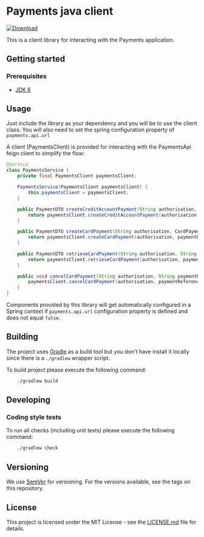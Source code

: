 # Payments java client

[ ![Download](https://api.bintray.com/packages/hmcts/hmcts-maven/payments-client/images/download.svg) ](https://bintray.com/hmcts/hmcts-maven/payments-client/_latestVersion)

This is a client library for interacting with the Payments application.

## Getting started

### Prerequisites

- [JDK 8](https://www.oracle.com/java)

## Usage

Just include the library as your dependency and you will be to use the client class.
You will also need to set the spring configuration property of `payments.api.url` 

A client (PaymentsClient) is provided for interacting with the PaymentsApi feign client to simplify the flow:
```java
@Service
class PaymentsService {
    private final PaymentsClient paymentsClient;

    PaymentsService(PaymentsClient paymentsClient) {
        this.paymentsClient = paymentsClient;
    }

    public PaymentDTO createCreditAccountPayment(String authorisation, CreditAccountPaymentRequest paymentRequest) {
        return paymentsClient.createCreditAccountPayment(authorisation, paymentRequest);
    }

    public PaymentDTO createCardPayment(String authorisation, CardPaymentRequest paymentRequest, String redirect) {
        return paymentsClient.createCardPayment(authorisation, paymentRequest, redirect);
    }

    public PaymentDTO retrieveCardPayment(String authorisation, String paymentReference) {
        return paymentsClient.retrieveCardPayment(authorisation, paymentReference);
    }

    public void cancelCardPayment(String authorisation, String paymentReference) {
        paymentsClient.cancelCardPayment(authorisation, paymentReference);
    }
}

```

Components provided by this library will get automatically configured in a Spring context if `payments.api.url` configuration property is defined and does not equal `false`. 

## Building

The project uses [Gradle](https://gradle.org) as a build tool but you don't have install it locally since there is a
`./gradlew` wrapper script.  

To build project please execute the following command:

```bash
    ./gradlew build
```

## Developing

### Coding style tests

To run all checks (including unit tests) please execute the following command:

```bash
    ./gradlew check
```

## Versioning

We use [SemVer](http://semver.org/) for versioning.
For the versions available, see the tags on this repository.

## License

This project is licensed under the MIT License - see the [LICENSE.md](LICENSE.md) file for details.



